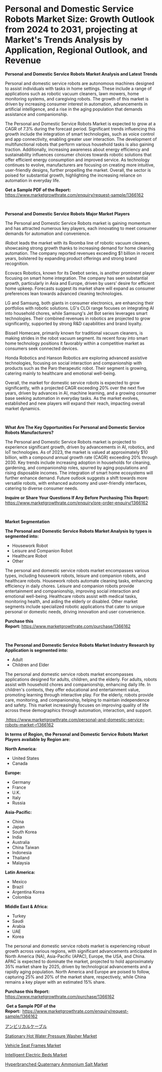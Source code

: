 <p><h1>Personal and Domestic Service Robots Market Size: Growth Outlook from 2024 to 2031, projecting at Market's Trends Analysis by Application, Regional Outlook, and Revenue</h1></p><p><strong>Personal and Domestic Service Robots Market Analysis and Latest Trends</strong></p>
<p><p>Personal and domestic service robots are autonomous machines designed to assist individuals with tasks in home settings. These include a range of applications such as robotic vacuum cleaners, lawn mowers, home monitoring systems, and caregiving robots. The growth of this market is driven by increasing consumer interest in automation, advancements in artificial intelligence, and a rise in the aging population that demands assistance and companionship.</p><p>The Personal and Domestic Service Robots Market is expected to grow at a CAGR of 7.3% during the forecast period. Significant trends influencing this growth include the integration of smart technologies, such as voice control and app connectivity, enabling greater user interaction. The development of multifunctional robots that perform various household tasks is also gaining traction. Additionally, increasing awareness about energy efficiency and sustainability influences consumer choices towards robotic solutions that offer efficient energy consumption and improved service. As technology continues to evolve, manufacturers are focusing on creating more intuitive, user-friendly designs, further propelling the market. Overall, the sector is poised for substantial growth, highlighting the increasing reliance on automation in everyday life.</p></p>
<p><strong>Get a Sample PDF of the Report:&nbsp;</strong> <a href="https://www.marketgrowthrate.com/enquiry/request-sample/1366162">https://www.marketgrowthrate.com/enquiry/request-sample/1366162</a></p>
<p>&nbsp;</p>
<p><strong>Personal and Domestic Service Robots Major Market Players</strong></p>
<p><p>The Personal and Domestic Service Robots market is gaining momentum and has attracted numerous key players, each innovating to meet consumer demands for automation and convenience. </p><p>iRobot leads the market with its Roomba line of robotic vacuum cleaners, showcasing strong growth thanks to increasing demand for home cleaning automation. The company reported revenues exceeding $1 billion in recent years, bolstered by expanding product offerings and strong brand recognition.</p><p>Ecovacs Robotics, known for its Deebot series, is another prominent player focusing on smart home integration. The company has seen substantial growth, particularly in Asia and Europe, driven by users’ desire for efficient home upkeep. Forecasts suggest its market share will expand as consumer preferences lean towards advanced cleaning technologies.</p><p>LG and Samsung, both giants in consumer electronics, are enhancing their portfolios with robotic solutions. LG's CLOi range focuses on integrating AI into household chores, while Samsung's Jet Bot series leverages smart technologies. Their combined revenues in robotics are projected to grow significantly, supported by strong R&D capabilities and brand loyalty.</p><p>Bissell Homecare, primarily known for traditional vacuum cleaners, is making strides in the robot vacuum segment. Its recent foray into smart home technology positions it favorably within a competitive market as consumers seek connected devices.</p><p>Honda Robotics and Hanson Robotics are exploring advanced assistive technologies, focusing on social interaction and companionship with products such as the Paro therapeutic robot. Their segment is growing, catering mainly to healthcare and emotional well-being.</p><p>Overall, the market for domestic service robots is expected to grow significantly, with a projected CAGR exceeding 20% over the next five years, driven by advances in AI, machine learning, and a growing consumer base seeking automation in everyday tasks. As the market evolves, established and new players will expand their reach, impacting overall market dynamics.</p></p>
<p>&nbsp;</p>
<p><strong>What Are The Key Opportunities For Personal and Domestic Service Robots Manufacturers?</strong></p>
<p><p>The Personal and Domestic Service Robots market is projected to experience significant growth, driven by advancements in AI, robotics, and IoT technologies. As of 2023, the market is valued at approximately $10 billion, with a compound annual growth rate (CAGR) exceeding 20% through 2030. Key trends include increasing adoption in households for cleaning, gardening, and companionship roles, spurred by aging populations and rising disposable incomes. The integration of smart home ecosystems will further enhance demand. Future outlook suggests a shift towards more versatile robots, with enhanced autonomy and user-friendly interfaces, catering to diverse consumer needs.</p></p>
<p><strong>Inquire or Share Your Questions If Any Before Purchasing This Report:</strong> <a href="https://www.marketgrowthrate.com/enquiry/pre-order-enquiry/1366162">https://www.marketgrowthrate.com/enquiry/pre-order-enquiry/1366162</a></p>
<p>&nbsp;</p>
<p><strong>Market Segmentation</strong></p>
<p><strong>The Personal and Domestic Service Robots Market Analysis by types is segmented into:</strong></p>
<p><ul><li>Housework Robot</li><li>Leisure and Companion Robot</li><li>Healthcare Robot</li><li>Other</li></ul></p>
<p><p>The personal and domestic service robots market encompasses various types, including housework robots, leisure and companion robots, and healthcare robots. Housework robots automate cleaning tasks, enhancing efficiency in daily chores. Leisure and companion robots provide entertainment and companionship, improving social interaction and emotional well-being. Healthcare robots assist with medical tasks, monitoring health, and aiding the elderly or disabled. Other market segments include specialized robotic applications that cater to unique personal or domestic needs, driving innovation and user convenience.</p></p>
<p><strong>Purchase this Report:&nbsp;</strong><a href="https://www.marketgrowthrate.com/purchase/1366162">https://www.marketgrowthrate.com/purchase/1366162</a></p>
<p>&nbsp;</p>
<p><strong>The Personal and Domestic Service Robots Market Industry Research by Application is segmented into:</strong></p>
<p><ul><li>Adult</li><li>Children and Elder</li></ul></p>
<p><p>The personal and domestic service robots market encompasses applications designed for adults, children, and the elderly. For adults, robots assist with household chores and companionship, enhancing daily life. In children's contexts, they offer educational and entertainment value, promoting learning through interactive play. For the elderly, robots provide care, monitoring, and companionship, helping to maintain independence and safety. This market increasingly focuses on improving quality of life across these demographics through automation, interaction, and support.</p></p>
<p><a href="https://www.marketgrowthrate.com/personal-and-domestic-service-robots-market-r1366162">&nbsp;https://www.marketgrowthrate.com/personal-and-domestic-service-robots-market-r1366162</a></p>
<p><strong>In terms of Region, the Personal and Domestic Service Robots Market Players available by Region are:</strong></p>
<p>
    <p> <strong> North America: </strong>
        <ul>
            <li>United States</li>
            <li>Canada</li>
        </ul>
        </p> 
    <p> <strong> Europe: </strong>
        <ul>
            <li>Germany</li>
            <li>France</li>
            <li>U.K.</li>
            <li>Italy</li>
            <li>Russia</li>
        </ul>
        </p> 
    <p> <strong> Asia-Pacific: </strong>
        <ul>
            <li>China</li>
            <li>Japan</li>
            <li>South Korea</li>
            <li>India</li>
            <li>Australia</li>
            <li>China Taiwan</li>
            <li>Indonesia</li>
            <li>Thailand</li>
            <li>Malaysia</li>
        </ul>
        </p> 
    <p> <strong> Latin America: </strong>
        <ul>
            <li>Mexico</li>
            <li>Brazil</li>
            <li>Argentina Korea</li>
            <li>Colombia</li>
        </ul>
        </p> 
    <p> <strong> Middle East & Africa: </strong>
        <ul>
            <li>Turkey</li>
            <li>Saudi</li>
            <li>Arabia</li>
            <li>UAE</li>
            <li>Korea</li>
        </ul>
    </p>
    </p>
<p><p>The personal and domestic service robots market is experiencing robust growth across various regions, with significant advancements anticipated in North America (NA), Asia-Pacific (APAC), Europe, the USA, and China. APAC is expected to dominate the market, projected to hold approximately 35% market share by 2025, driven by technological advancements and a rapidly aging population. North America and Europe are poised to follow, capturing 25% and 20% of the market share, respectively, while China remains a key player with an estimated 15% share.</p></p>
<p><strong>Purchase this Report: </strong><a href="https://www.marketgrowthrate.com/purchase/1366162">https://www.marketgrowthrate.com/purchase/1366162</a></p>
<p>&nbsp;<strong>Get a Sample PDF of the Report:&nbsp;&nbsp;</strong><a href="https://www.marketgrowthrate.com/enquiry/request-sample/1366162">https://www.marketgrowthrate.com/enquiry/request-sample/1366162</a></p>
<p><strong></strong></p>
<p><p><a href="https://medium.com/@skylarreilly36/%E3%83%96%E3%83%BC%E3%83%A0%E4%B8%AD%E3%81%AE%E8%87%8D%E5%B8%AF%E3%82%B1%E3%83%BC%E3%83%96%E3%83%AB%E5%B8%82%E5%A0%B4%E3%82%BB%E3%82%AF%E3%82%BF%E3%83%BC-2031%E5%B9%B4%E3%81%BE%E3%81%A7%E3%81%AE%E5%B8%82%E5%A0%B4%E5%88%86%E6%9E%90%E3%81%A8%E6%88%90%E9%95%B7%E4%BA%88%E6%B8%AC-4f257577c33f">アンビリカルケーブル</a></p><p><a href="https://www.linkedin.com/pulse/analyzing-stationary-hot-water-pressure-washer-market-33wkc">Stationary Hot Water Pressure Washer Market</a></p><p><a href="https://medium.com/@sanjidatalukdar534/driving-factors-behind-the-vehicle-seat-frames-market-trends-applications-and-regional-market-064ab8fee40d">Vehicle Seat Frames Market</a></p><p><a href="https://github.com/LacThu1/Market-Research-Report-List-1/blob/main/intelligent-electric-beds-market.md">Intelligent Electric Beds Market</a></p><p><a href="https://issuu.com/reportprime-2/docs/hyperbranched-quaternary-ammonium-s_16c5c4dfa99440">Hyperbranched Quaternary Ammonium Salt Market</a></p></p>